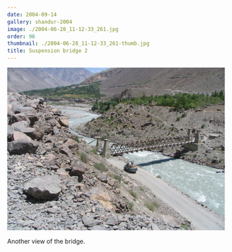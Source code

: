 ```yaml
---
date: 2004-09-14
gallery: shandur-2004
image: ./2004-06-28_11-12-33_261.jpg
order: 96
thumbnail: ./2004-06-28_11-12-33_261-thumb.jpg
title: Suspension bridge 2
---
```


![Suspension bridge 2](./2004-06-28_11-12-33_261.jpg)

Another view of the bridge.
